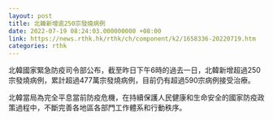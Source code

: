 ```yaml
---
layout: post
title: 北韓新增逾250宗發燒病例
date: 2022-07-19 08:24:03.000000000 +08:00
link: https://news.rthk.hk/rthk/ch/component/k2/1658336-20220719.htm
categories: rthk
---
```


北韓國家緊急防疫司令部公布，截至昨日下午6時的過去一日，北韓新增超過250宗發燒病例，累計超過477萬宗發燒病例，目前仍有超過590宗病例接受治療。

北韓當局為完全平息當前防疫危機，在持續保護人民健康和生命安全的國家防疫政策過程中，不斷完善各地區各部門工作體系和行動秩序。
